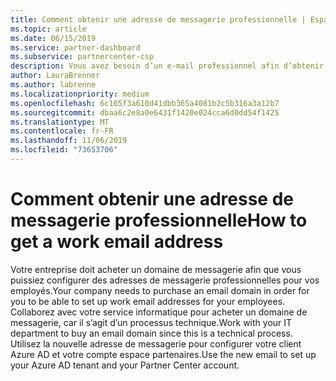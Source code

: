 ```yaml
---
title: Comment obtenir une adresse de messagerie professionnelle | Espace partenaires
ms.topic: article
ms.date: 06/15/2019
ms.service: partner-dashboard
ms.subservice: partnercenter-csp
description: Vous avez besoin d’un e-mail professionnel afin d’obtenir un compte Azure AD dans l’espace partenaires
author: LauraBrenner
ms.author: labrenne
ms.localizationpriority: medium
ms.openlocfilehash: 6c165f3a610d41dbb365a4081b2c5b316a3a12b7
ms.sourcegitcommit: dbaa6c2e8a0e6431f1420e024cca6d0dd54f1425
ms.translationtype: MT
ms.contentlocale: fr-FR
ms.lasthandoff: 11/06/2019
ms.locfileid: "73653706"
---
```

# <a name="how-to-get-a-work-email-address"></a><span data-ttu-id="dde9c-103">Comment obtenir une adresse de messagerie professionnelle</span><span class="sxs-lookup"><span data-stu-id="dde9c-103">How to get a work email address</span></span>

<span data-ttu-id="dde9c-104">Votre entreprise doit acheter un domaine de messagerie afin que vous puissiez configurer des adresses de messagerie professionnelles pour vos employés.</span><span class="sxs-lookup"><span data-stu-id="dde9c-104">Your company needs to purchase an email domain in order for you to be able to set up work email addresses for your employees.</span></span> <span data-ttu-id="dde9c-105">Collaborez avec votre service informatique pour acheter un domaine de messagerie, car il s’agit d’un processus technique.</span><span class="sxs-lookup"><span data-stu-id="dde9c-105">Work with your IT department to buy an email domain since this is a technical process.</span></span> <span data-ttu-id="dde9c-106">Utilisez la nouvelle adresse de messagerie pour configurer votre client Azure AD et votre compte espace partenaires.</span><span class="sxs-lookup"><span data-stu-id="dde9c-106">Use the new email to set up your Azure AD tenant and your Partner Center account.</span></span>

